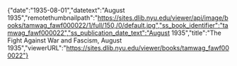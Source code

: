 {"date":"1935-08-01","datetext":"August 1935","remotethumbnailpath":"https://sites.dlib.nyu.edu/viewer/api/image/books/tamwag_fawf000022/1/full/150,/0/default.jpg","ss_book_identifier":"tamwag_fawf000022","ss_publication_date_text":"August 1935","title":"The Fight Against War and Fascism, August 1935","viewerURL":"https://sites.dlib.nyu.edu/viewer/books/tamwag_fawf000022"}